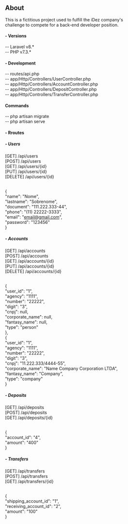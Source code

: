 ## About
This is a fictitious project used to fulfill the iDez company's <br/>
challenge to compete for a back-end developer position.

#### - Versions
-- Laravel v8.* <br/>
-- PHP v7.3.*

#### - Development
-- routes/api.php <br/>
-- app/Http/Controllers/UserController.php <br/>
-- app/Http/Controllers/AccountController.php <br/>
-- app/Http/Controllers/DepositController.php <br/>
-- app/Http/Controllers/TransferController.php

#### Commands

-- php artisan migrate <br/>
-- php artisan serve

#### - Rroutes

##### - Users

[GET] /api/users <br/>
[POST] /api/users <br/>
[GET] /api/users/{id} <br/>
[PUT] /api/users/{id} <br/>
[DELETE] /api/users/{id} <br/> <br/>

{ <br/>
	"name": "Nome", <br/>
	"lastname": "Sobrenome", <br/>
	"document": "111.222.333-44", <br/>
	"phone": "(11) 22222-3333", <br/>
	"email": "email@gmail.com", <br/>
	"password": "123456" <br/>
}

##### - Accounts

[GET] /api/accounts <br/>
[POST] /api/accounts <br/>
[GET] /api/accounts/{id} <br/>
[PUT] /api/accounts/{id} <br/>
[DELETE] /api/accounts/{id} <br/> <br/>

{ <br/>
	"user_id": "1", <br/>
	"agency": "1111", <br/>
	"number": "22222", <br/>
	"digit": "3", <br/>
	"cnpj": null, <br/>
	"corporate_name": null, <br/>
	"fantasy_name": null, <br/>
	"type": "person" <br/>
}, <br/>
{ <br/>
	"user_id": "1", <br/>
	"agency": "1111", <br/>
	"number": "22222", <br/>
	"digit": "3", <br/>
	"cnpj": "11.222.333/4444-55", <br/>
	"corporate_name": "Name Company Corporation LTDA", <br/>
	"fantasy_name": "Company", <br/>
	"type": "company" <br/>
}

##### - Deposits

[GET] /api/deposits <br/>
[POST] /api/deposits <br/>
[GET] /api/deposits/{id} <br/> <br/>

{ <br/>
	"account_id": "4", <br/>
	"amount": "400" <br/>
}

##### - Transfers

[GET] /api/transfers <br/>
[POST] /api/transfers <br/>
[GET] /api/transfers/{id} <br/> <br/>

{ <br/>
	"shipping_account_id": "1", <br/>
	"receiving_account_id": "2", <br/>
	"amount": "100" <br/>
}
